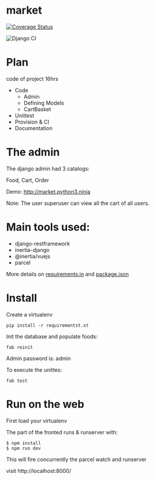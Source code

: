 # market

[![Coverage Status](https://coveralls.io/repos/github/zodman/market/badge.svg?branch=master)](https://coveralls.io/github/zodman/market?branch=master)

![Django CI](https://github.com/zodman/market/workflows/Django%20CI/badge.svg?branch=master)


# Plan

code of project 16hrs

* Code
    * Admin
    * Defining Models
    * CartBasket
* Unittest
* Provision & CI
* Documentation


# The admin

The django admin had 3 catalogs:

Food, Cart, Order

Demo: http://market.python3.ninja


Note: The user superuser can view all the cart of all users.

# Main tools used:

* django-restframework
* inertia-django
* @inertia/vuejs
* parcel
  
More details on [requirements.in](requirements.in) and
[package.json](package.json)



# Install
Create a virtualenv

`pip install -r requirementst.xt`

Init the database and populate foods:

`fab reinit`

Admin password is: admin 

To execute the unittes:

`fab test`

# Run on the web

First load your virtualenv

The part of the fronted runs & runserver with:

```
$ npm install
$ npm run dev
```
This will fire concurrently the parcel watch and runserver 


visit http://localhost:8000/


